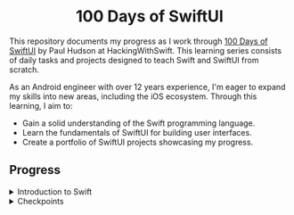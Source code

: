 <h1 align="center">100 Days of SwiftUI</h1>

This repository documents my progress as I work through [100 Days of SwiftUI](https://www.hackingwithswift.com/100/swiftui) by Paul Hudson at HackingWithSwift. This learning series consists of daily tasks and projects designed to teach Swift and SwiftUI from scratch.

As an Android engineer with over 12 years experience, I'm eager to expand my skills into new areas, including the iOS ecosystem. Through this learning, I aim to:

- Gain a solid understanding of the Swift programming language.
- Learn the fundamentals of SwiftUI for building user interfaces.
- Create a portfolio of SwiftUI projects showcasing my progress.

## Progress

<details>
<summary>Introduction to Swift</summary>
- [Day 1](https://github.com/fordeka19/100-days-of-swift-ui/tree/master/Days1-14_IntroToSwift/Day01_DataTypes_1.playground): Variables, constants, strings, and numbers
- [Day 2](https://github.com/fordeka19/100-days-of-swift-ui/tree/master/Days1-14_IntroToSwift/Day02_DataTypes_2.playground): Booleans, string interpolation
- [Day 3](https://github.com/fordeka19/100-days-of-swift-ui/tree/master/Days1-14_IntroToSwift/Day03_ComplexDataTypes.playground): Arrays, dictionaries, sets, and enums
- [Day 4](https://github.com/fordeka19/100-days-of-swift-ui/tree/master/Days1-14_IntroToSwift/Day04_TypeAnnotations.playground): Type annotations
- [Day 5](https://github.com/fordeka19/100-days-of-swift-ui/tree/master/Days1-14_IntroToSwift/Day05_Conditions.playground): If, switch, and the ternary operator
- [Day 6](https://github.com/fordeka19/100-days-of-swift-ui/tree/master/Days1-14_IntroToSwift/Day06_Loops.playground): Loops
- [Day 7](https://github.com/fordeka19/100-days-of-swift-ui/tree/master/Days1-14_IntroToSwift/Day07_Functions_1.playground): Functions, parameters, and return values
- [Day 8](https://github.com/fordeka19/100-days-of-swift-ui/tree/master/Days1-14_IntroToSwift/Day08_Functions_2.playground): Default values, throwing functions
- [Day 9](https://github.com/fordeka19/100-days-of-swift-ui/tree/master/Days1-14_IntroToSwift/Day09_Closures.playground): Closures, passing functions into functions
- [Day 10](https://github.com/fordeka19/100-days-of-swift-ui/tree/master/Days1-14_IntroToSwift/Day10_Structs_1.playground): Structs, computed properties, and property observers
- [Day 11](https://github.com/fordeka19/100-days-of-swift-ui/tree/master/Days1-14_IntroToSwift/Day11_Structs_2.playground): Access control, static properties and methods
- [Day 12](https://github.com/fordeka19/100-days-of-swift-ui/tree/master/Days1-14_IntroToSwift/Day12_Classes_Inheritance.playground): Classes, inheritance

</details>

<details>
<summary>Checkpoints</summary>

- [Day 2](https://github.com/fordeka19/100-days-of-swift-ui/tree/master/Days1-14_IntroToSwift/checkpoints/Day02_Checkpoint01.playground): Checkpoint 1
- [Day 4](https://github.com/fordeka19/100-days-of-swift-ui/tree/master/Days1-14_IntroToSwift/checkpoints/Day04_Checkpoint02.playground): Checkpoint 2
- [Day 6](https://github.com/fordeka19/100-days-of-swift-ui/tree/master/Days1-14_IntroToSwift/checkpoints/Day06_Checkpoint03.playground): Checkpoint 3
- [Day 8](https://github.com/fordeka19/100-days-of-swift-ui/tree/master/Days1-14_IntroToSwift/checkpoints/Day08_Checkpoint04.playground): Checkpoint 4
- [Day 9](https://github.com/fordeka19/100-days-of-swift-ui/tree/master/Days1-14_IntroToSwift/checkpoints/Day09_Checkpoint05.playground): Checkpoint 5 *
- [Day 11](https://github.com/fordeka19/100-days-of-swift-ui/tree/master/Days1-14_IntroToSwift/checkpoints/Day11_Checkpoint06.playground): Checkpoint 6
- [Day 12](https://github.com/fordeka19/100-days-of-swift-ui/tree/master/Days1-14_IntroToSwift/checkpoints/Day12_Checkpoint07.playground): Checkpoint 7

* Looks like the even-day streak didn't last! I'd thought it was an intentional pattern up until Day 9, gotta keep us on our toes I guess! :D

</details>
